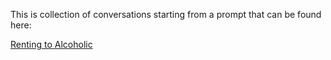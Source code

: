 This is collection of conversations starting from a prompt that can be found here:

[Renting to Alcoholic](https://github.com/simsim314/AI-Safety-Framework/blob/main/PSM_TwoMonitors.txt)
